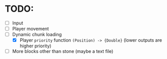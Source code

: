 # TODO:
- [ ] Input
- [ ] Player movement
- [ ] Dynamic chunk loading
  - [X] Player `priority` function `(Position) -> {Double}` (lower outputs are higher priority)
- [ ] More blocks other than stone (maybe a text file)